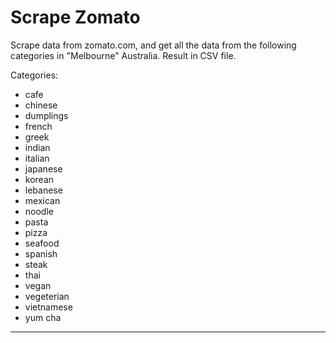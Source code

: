 # Scrape Zomato
Scrape data from zomato.com, and get all the data from the following categories in "Melbourne" Australia. Result in CSV file.

Categories:
- cafe
- chinese
- dumplings
- french
- greek
- indian
- italian
- japanese
- korean
- lebanese
- mexican
- noodle
- pasta
- pizza
- seafood
- spanish
- steak
- thai
- vegan
- vegeterian
- vietnamese
- yum cha
---
